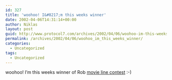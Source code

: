 ```yaml
---
id: 327
title: 'woohoo! I&#8217;m this weeks winner'
date: 2002-04-06T14:31:14+00:00
author: Niklas
layout: post
guid: http://www.protocol7.com/archives/2002/04/06/woohoo-im-this-weeks-winner/
permalink: /archives/2002/04/06/woohoo_im_this_weeks_winner/
categories:
  - Uncategorized
tags:
  - Uncategorized
---
```

<div class='microid-dc63ed524fc988acee7ed226db90b193a3a8f875'>
  <p>
    woohoo! I&#8217;m this weeks winner of Rob <a href="http://www.crabapples.net/rob/archive/2002_03_31_default.htm#75072308">movie line contest</a> :-)
  </p>
</div>
